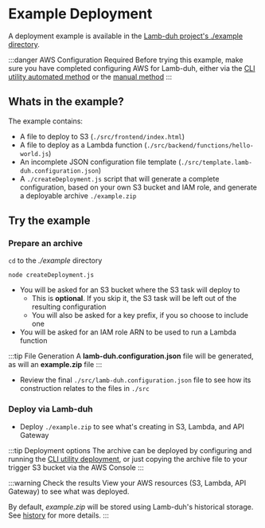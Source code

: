# Example Deployment

A deployment example is available in the [Lamb-duh project's ./example directory](https://github.com/davehermann/lambduh/tree/master/example).

:::danger AWS Configuration Required
Before trying this example, make sure you have completed configuring AWS for Lamb-duh, either via the [CLI utility automated method](/CLI.md#initial-aws-configuration-automated) or the [manual method](./ManualConfiguration.md#iam-configuration)
:::

## Whats in the example?

The example contains:
+ A file to deploy to S3 (`./src/frontend/index.html`)
+ A file to deploy as a Lambda function (`./src/backend/functions/hello-world.js`)
+ An incomplete JSON configuration file template (`./src/template.lamb-duh.configuration.json`)
+ A `./createDeployment.js` script that will generate a complete configuration, based on your own S3 bucket and IAM role, and generate a deployable archive `./example.zip`

## Try the example

### Prepare an archive

`cd` to the *./example* directory

```shell
node createDeployment.js
```

+ You will be asked for an S3 bucket where the S3 task will deploy to
    + This is **optional**. If you skip it, the S3 task will be left out of the resulting configuration
    + You will also be asked for a key prefix, if you so choose to include one
+ You will be asked for an IAM role ARN to be used to run a Lambda function

:::tip File Generation
A **lamb-duh.configuration.json** file will be generated, as will an **example.zip** file
:::

+ Review the final `./src/lamb-duh.configuration.json` file to see how its construction relates to the files in `./src`

### Deploy via Lamb-duh

+ Deploy `./example.zip` to see what's creating in S3, Lambda, and API Gateway

:::tip Deployment options
The archive can be deployed by configuring and running the [CLI utility deployment](./CLI.md#application-deployment), or just copying the archive file to your trigger S3 bucket via the AWS Console
:::

:::warning Check the results
View your AWS resources (S3, Lambda, API Gateway) to see what was deployed.

By default, *example.zip* will be stored using Lamb-duh's historical storage.
See [history](/LambduhConfiguration.md#history) for more details.
:::
